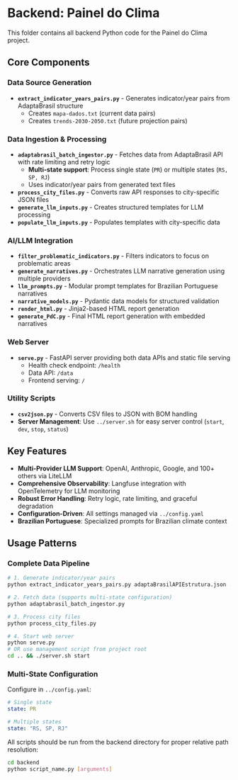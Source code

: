 # Backend: Painel do Clima

This folder contains all backend Python code for the Painel do Clima project.

## Core Components

### Data Source Generation
- **`extract_indicator_years_pairs.py`** - Generates indicator/year pairs from AdaptaBrasil structure
  - Creates `mapa-dados.txt` (current data pairs)
  - Creates `trends-2030-2050.txt` (future projection pairs)

### Data Ingestion & Processing
- **`adaptabrasil_batch_ingestor.py`** - Fetches data from AdaptaBrasil API with rate limiting and retry logic
  - **Multi-state support**: Process single state (`PR`) or multiple states (`RS, SP, RJ`)
  - Uses indicator/year pairs from generated text files
- **`process_city_files.py`** - Converts raw API responses to city-specific JSON files
- **`generate_llm_inputs.py`** - Creates structured templates for LLM processing
- **`populate_llm_inputs.py`** - Populates templates with city-specific data

### AI/LLM Integration
- **`filter_problematic_indicators.py`** - Filters indicators to focus on problematic areas
- **`generate_narratives.py`** - Orchestrates LLM narrative generation using multiple providers
- **`llm_prompts.py`** - Modular prompt templates for Brazilian Portuguese narratives
- **`narrative_models.py`** - Pydantic data models for structured validation
- **`render_html.py`** - Jinja2-based HTML report generation
- **`generate_PdC.py`** - Final HTML report generation with embedded narratives

### Web Server
- **`serve.py`** - FastAPI server providing both data APIs and static file serving
  - Health check endpoint: `/health`
  - Data API: `/data`
  - Frontend serving: `/`

### Utility Scripts
- **`csv2json.py`** - Converts CSV files to JSON with BOM handling
- **Server Management**: Use `../server.sh` for easy server control (`start`, `dev`, `stop`, `status`)

## Key Features
- **Multi-Provider LLM Support**: OpenAI, Anthropic, Google, and 100+ others via LiteLLM
- **Comprehensive Observability**: Langfuse integration with OpenTelemetry for LLM monitoring
- **Robust Error Handling**: Retry logic, rate limiting, and graceful degradation
- **Configuration-Driven**: All settings managed via `../config.yaml`
- **Brazilian Portuguese**: Specialized prompts for Brazilian climate context

## Usage Patterns

### Complete Data Pipeline
```bash
# 1. Generate indicator/year pairs
python extract_indicator_years_pairs.py adaptaBrasilAPIEstrutura.json .

# 2. Fetch data (supports multi-state configuration)
python adaptabrasil_batch_ingestor.py

# 3. Process city files
python process_city_files.py

# 4. Start web server
python serve.py
# OR use management script from project root
cd .. && ./server.sh start
```

### Multi-State Configuration
Configure in `../config.yaml`:
```yaml
# Single state
state: PR

# Multiple states
state: "RS, SP, RJ"
```

All scripts should be run from the backend directory for proper relative path resolution:
```bash
cd backend
python script_name.py [arguments]
```
